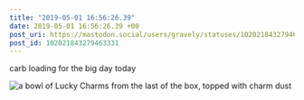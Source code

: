 ```yaml
---
title: "2019-05-01 16:56:26.39"
date: 2019-05-01 16:56:26.39 +00
post_uri: https://mastodon.social/users/gravely/statuses/102021843279463331
post_id: 102021843279463331
---
```

carb loading for the big day today


![a bowl of Lucky Charms from the last of the box, topped with charm dust](/images/14141967.jpg)

